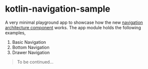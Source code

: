 # kotlin-navigation-sample

A very minimal playground app to showcase how the new [navigation architecture component](https://developer.android.com/topic/libraries/architecture/navigation/) works. The app module holds the following examples,

1. Basic Navigation
2. Bottom Navigation
3. Drawer Navigation

> To be continued...